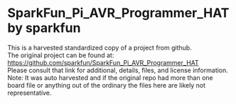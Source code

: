
# SparkFun_Pi_AVR_Programmer_HAT by sparkfun  
This is a harvested standardized copy of a project from github.  
The original project can be found at:  
https://github.com/sparkfun/SparkFun_Pi_AVR_Programmer_HAT  
Please consult that link for additional, details, files, and license information.  
Note: It was auto harvested and if the original repo had more than one board file or anything out of the ordinary the files here are likely not representative.  
    
